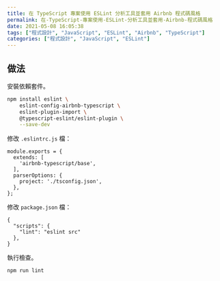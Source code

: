 ```yaml
---
title: 在 TypeScript 專案使用 ESLint 分析工具並套用 Airbnb 程式碼風格
permalink: 在-TypeScript-專案使用-ESLint-分析工具並套用-Airbnb-程式碼風格
date: 2021-05-08 16:05:38
tags: ["程式設計", "JavaScript", "ESLint", "Airbnb", "TypeScript"]
categories: ["程式設計", "JavaScript", "ESLint"]
---
```


## 做法

安裝依賴套件。

```BASH
npm install eslint \
    eslint-config-airbnb-typescript \
    eslint-plugin-import \
    @typescript-eslint/eslint-plugin \
    --save-dev
```

修改 `.eslintrc.js` 檔：

```JS
module.exports = {
  extends: [
    'airbnb-typescript/base',
  ],
  parserOptions: {
    project: './tsconfig.json',
  },
};
```

修改 `package.json` 檔：

```JS
{
  "scripts": {
    "lint": "eslint src"
  },
}
```

執行檢查。

```BASH
npm run lint
```
